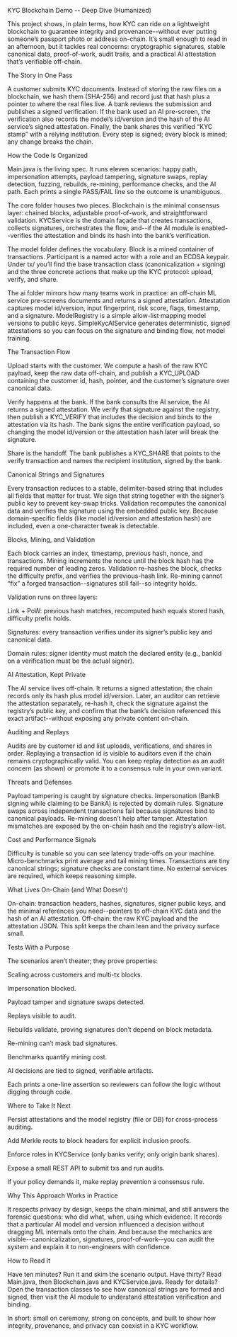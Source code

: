 

 KYC Blockchain Demo -- Deep Dive (Humanized)



This project shows, in plain terms, how KYC can ride on a lightweight blockchain to guarantee integrity and provenance--without ever putting someone’s passport photo or address on-chain. It’s small enough to read in an afternoon, but it tackles real concerns: cryptographic signatures, stable canonical data, proof-of-work, audit trails, and a practical AI attestation that’s verifiable off-chain.



The Story in One Pass



A customer submits KYC documents. Instead of storing the raw files on a blockchain, we hash them (SHA-256) and record just that hash plus a pointer to where the real files live. A bank reviews the submission and publishes a signed verification. If the bank used an AI pre-screen, the verification also records the model’s id/version and the hash of the AI service’s signed attestation. Finally, the bank shares this verified “KYC stamp” with a relying institution. Every step is signed; every block is mined; any change breaks the chain.



How the Code Is Organized



Main.java is the living spec. It runs eleven scenarios: happy path, impersonation attempts, payload tampering, signature swaps, replay detection, fuzzing, rebuilds, re-mining, performance checks, and the AI path. Each prints a single PASS/FAIL line so the outcome is unambiguous.



The core folder houses two pieces. Blockchain is the minimal consensus layer: chained blocks, adjustable proof-of-work, and straightforward validation. KYCService is the domain façade that creates transactions, collects signatures, orchestrates the flow, and--if the AI module is enabled--verifies the attestation and binds its hash into the bank’s verification.



The model folder defines the vocabulary. Block is a mined container of transactions. Participant is a named actor with a role and an ECDSA keypair. Under tx/ you’ll find the base transaction class (canonicalization + signing) and the three concrete actions that make up the KYC protocol: upload, verify, and share.



The ai folder mirrors how many teams work in practice: an off-chain ML service pre-screens documents and returns a signed attestation. Attestation captures model id/version, input fingerprint, risk score, flags, timestamp, and a signature. ModelRegistry is a simple allow-list mapping model versions to public keys. SimpleKycAIService generates deterministic, signed attestations so you can focus on the signature and binding flow, not model training.



The Transaction Flow



Upload starts with the customer. We compute a hash of the raw KYC payload, keep the raw data off-chain, and publish a KYC_UPLOAD containing the customer id, hash, pointer, and the customer’s signature over canonical data.



Verify happens at the bank. If the bank consults the AI service, the AI returns a signed attestation. We verify that signature against the registry, then publish a KYC_VERIFY that includes the decision and binds to the attestation via its hash. The bank signs the entire verification payload, so changing the model id/version or the attestation hash later will break the signature.



Share is the handoff. The bank publishes a KYC_SHARE that points to the verify transaction and names the recipient institution, signed by the bank.



Canonical Strings and Signatures



Every transaction reduces to a stable, delimiter-based string that includes all fields that matter for trust. We sign that string together with the signer’s public key to prevent key-swap tricks. Validation recomputes the canonical data and verifies the signature using the embedded public key. Because domain-specific fields (like model id/version and attestation hash) are included, even a one-character tweak is detectable.



Blocks, Mining, and Validation



Each block carries an index, timestamp, previous hash, nonce, and transactions. Mining increments the nonce until the block hash has the required number of leading zeros. Validation re-hashes the block, checks the difficulty prefix, and verifies the previous-hash link. Re-mining cannot “fix” a forged transaction--signatures still fail--so integrity holds.



Validation runs on three layers:



Link + PoW: previous hash matches, recomputed hash equals stored hash, difficulty prefix holds.



Signatures: every transaction verifies under its signer’s public key and canonical data.



Domain rules: signer identity must match the declared entity (e.g., bankId on a verification must be the actual signer).



AI Attestation, Kept Private



The AI service lives off-chain. It returns a signed attestation; the chain records only its hash plus model id/version. Later, an auditor can retrieve the attestation separately, re-hash it, check the signature against the registry’s public key, and confirm that the bank’s decision referenced this exact artifact--without exposing any private content on-chain.



Auditing and Replays



Audits are by customer id and list uploads, verifications, and shares in order. Replaying a transaction id is visible to auditors even if the chain remains cryptographically valid. You can keep replay detection as an audit concern (as shown) or promote it to a consensus rule in your own variant.



Threats and Defenses



Payload tampering is caught by signature checks. Impersonation (BankB signing while claiming to be BankA) is rejected by domain rules. Signature swaps across independent transactions fail because signatures bind to canonical payloads. Re-mining doesn’t help after tamper. Attestation mismatches are exposed by the on-chain hash and the registry’s allow-list.



Cost and Performance Signals



Difficulty is tunable so you can see latency trade-offs on your machine. Micro-benchmarks print average and tail mining times. Transactions are tiny canonical strings; signature checks are constant time. No external services are required, which keeps reasoning simple.



What Lives On-Chain (and What Doesn’t)



On-chain: transaction headers, hashes, signatures, signer public keys, and the minimal references you need--pointers to off-chain KYC data and the hash of an AI attestation. Off-chain: the raw KYC payload and the attestation JSON. This split keeps the chain lean and the privacy surface small.



Tests With a Purpose



The scenarios aren’t theater; they prove properties:



Scaling across customers and multi-tx blocks.



Impersonation blocked.



Payload tamper and signature swaps detected.



Replays visible to audit.



Rebuilds validate, proving signatures don’t depend on block metadata.



Re-mining can’t mask bad signatures.



Benchmarks quantify mining cost.



AI decisions are tied to signed, verifiable artifacts.



Each prints a one-line assertion so reviewers can follow the logic without digging through code.



Where to Take It Next



Persist attestations and the model registry (file or DB) for cross-process auditing.



Add Merkle roots to block headers for explicit inclusion proofs.



Enforce roles in KYCService (only banks verify; only origin bank shares).



Expose a small REST API to submit txs and run audits.



If your policy demands it, make replay prevention a consensus rule.



Why This Approach Works in Practice



It respects privacy by design, keeps the chain minimal, and still answers the forensic questions: who did what, when, using which evidence. It records that a particular AI model and version influenced a decision without dragging ML internals onto the chain. And because the mechanics are visible--canonicalization, signatures, proof-of-work--you can audit the system and explain it to non-engineers with confidence.



How to Read It



Have ten minutes? Run it and skim the scenario output. Have thirty? Read Main.java, then Blockchain.java and KYCService.java. Ready for details? Open the transaction classes to see how canonical strings are formed and signed, then visit the AI module to understand attestation verification and binding.



In short: small on ceremony, strong on concepts, and built to show how integrity, provenance, and privacy can coexist in a KYC workflow.
